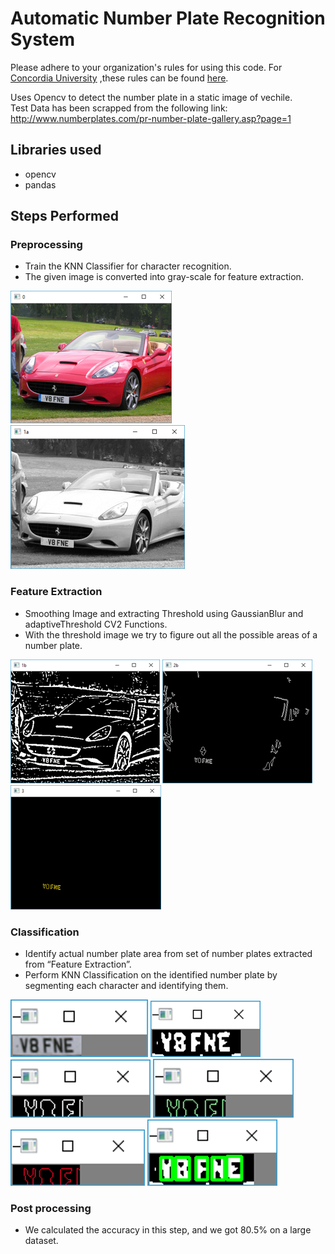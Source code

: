 # Automatic Number Plate Recognition System
Please adhere to your organization's rules for using this code. For [Concordia University](http://www.concordia.ca) ,these rules can be found [here](http://www.concordia.ca/students/academic-integrity/offences.html).

Uses Opencv to detect the number plate in a static image of vechile.<br/>
Test Data has been scrapped from the following link: http://www.numberplates.com/pr-number-plate-gallery.asp?page=1


## Libraries used
* opencv<br/>
* pandas<br/>

## Steps Performed

### Preprocessing
* Train the KNN Classifier for character recognition.
* The given image is converted into gray-scale for feature extraction.

![Alt text](https://github.com/saitejaprasadam/Automatic-Number-Plate-Recognition-System/blob/master/Step%20in%20Images/PreProcessing%201.png?raw=true) ![Alt text](https://github.com/saitejaprasadam/Automatic-Number-Plate-Recognition-System/blob/master/Step%20in%20Images/Pre%20Processing%202.png?raw=true)

### Feature Extraction
* Smoothing Image and extracting Threshold using GaussianBlur and adaptiveThreshold CV2 Functions.
* With the threshold image we try to figure out all the possible areas of a number plate.

![Alt text](https://github.com/saitejaprasadam/Automatic-Number-Plate-Recognition-System/blob/master/Step%20in%20Images/Feature%20Extraction%201.png?raw=true) ![Alt text](https://github.com/saitejaprasadam/Automatic-Number-Plate-Recognition-System/blob/master/Step%20in%20Images/Feature%20Extraction%202.png?raw=true) ![Alt text](https://github.com/saitejaprasadam/Automatic-Number-Plate-Recognition-System/blob/master/Step%20in%20Images/Feature%20Extraction%203.png?raw=true)

### Classification
* Identify actual number plate area from set of number plates extracted from “Feature Extraction”.
* Perform KNN Classification on the identified number plate by segmenting each character and identifying them.

![Alt text](https://github.com/saitejaprasadam/Automatic-Number-Plate-Recognition-System/blob/master/Step%20in%20Images/Classification%201.png?raw=true) ![Alt text](https://github.com/saitejaprasadam/Automatic-Number-Plate-Recognition-System/blob/master/Step%20in%20Images/Classification%202.png?raw=true) ![Alt text](https://github.com/saitejaprasadam/Automatic-Number-Plate-Recognition-System/blob/master/Step%20in%20Images/Classification%203.png?raw=true) ![Alt text](https://github.com/saitejaprasadam/Automatic-Number-Plate-Recognition-System/blob/master/Step%20in%20Images/Classification%204.png?raw=true) ![Alt text](https://github.com/saitejaprasadam/Automatic-Number-Plate-Recognition-System/blob/master/Step%20in%20Images/Classification%205.png?raw=true) ![Alt text](https://github.com/saitejaprasadam/Automatic-Number-Plate-Recognition-System/blob/master/Step%20in%20Images/Classification%206.png?raw=true)

### Post processing
* We calculated the accuracy in this step, and we got 80.5% on a large dataset.
